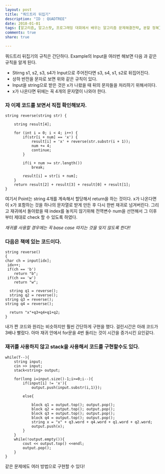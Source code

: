 ```yaml
---
layout: post
title: "쿼드트리 뒤집기"
description: "ID : QUADTREE"
date: 2018-01-01
tags: [알고리즘, 알고스팟, 프로그래밍 대회에서 배우는 알고리즘 문제해결전략, 분할 정복]
comments: true
share: true

---
```


쿼드트리 뒤집기의 규칙은 간단하다. Example의 Input을 여러번 해보면 다음 과 같은 규칙을 알게 된다.

* Stirng s1, s2, s3, s4가 Input으로 주어진다면 s3, s4, s1, s2로 뒤집어진다.
* 상하 반전을 문자로 보면 위와 같은 규칙이 있다.
* Input을 string으로 받은 것은 x가 나왔을 때 뒤의 문자들을 처리하기 위해서이다.
* x가 나온다면 뒤에는 꼭 4개의 문자열이 나와야 한다.

### 자 이제 코드를 보면서 직접 확인해보자.


	string reverse(string str) {

		string result[4];

		for (int i = 0; i < 4; i++) {
			if(str[i + num] == 'x') {
				result[i] = 'x' + reverse(str.substr(i + 1));
				num += 4;
				continue;
			}

			if(i + num >= str.length())
				break;

			result[i] = str[i + num];
		}
		return result[2] + result[3] + result[0] + result[1];
	}

여기서 Point는 string 4개를 계속해서 할당해서 return을 하는 것이다. x가 나온다면 이 x가 포함하는 것을 하나의 문자열로 받게 만든 후 다시 한번 재귀로 넘겨버린다. 그리고 재귀에서 돌아왔을 때 index를 놓치지 않기위해 전역변수 num을 선언해서 그 이후부터 제대로 check 할 수 있도록 하였다.

*재귀를 사용할 경우에는 꼭 base case 따지는 것을 잊지 않도록 한다!!*

### 다음은 책에 있는 코드이다.

	string reverse()
    {
 	char ch = input[idx];
	 idx++;
	 if(ch == 'b')
	    return "b";
	 if(ch == 'w')
    	return "w";

	  string q1 = reverse();
	  string q2 = reverse();
  	string q3 = reverse();
  	string q4 = reverse();

	  return "x"+q3+q4+q1+q2;
	}

내가 짠 코드와 원리는 비슷하지만 훨씬 간단하게 구현을 했다. 걸린시간은 아래 코드가 3배나 빨랐다. 아마 재귀 안에서 for문을 4번 돌리는 것이 시간을 증가시킨 요인같다.

### 재귀를 사용하지 않고 stack을 사용해서 코드를 구현할수도 있다.

	while(T--){
        string input;
        cin >> input;
        stack<string> output;

        for(long i=input.size()-1;i>=0;i--){
            if(input[i] != 'x'){
                output.push(input.substr(i,1)});

            else{

                block q1 = output.top(); output.pop();
                block q2 = output.top(); output.pop();
                block q3 = output.top(); output.pop();
                block q4 = output.top(); output.pop();
                string x = "x" + q3.word + q4.word + q1.word + q2.word;
                output.push(x);
            }
        }
        while(!output.empty()){
            cout << output.top() <<endl;
            output.pop();
        }
    }

같은 문제에도 여러 방법으로 구현할 수 있다!
